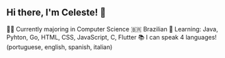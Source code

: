 ## Hi there, I'm Celeste! 👋

👩‍💻 Currently majoring in Computer Science
🇧🇷 Brazilian 
🌱 Learning: Java, Pyhton, Go, HTML, CSS, JavaScript, C, Flutter
📚 I can speak 4 languages! (portuguese, english, spanish, italian)
